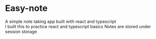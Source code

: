 # Easy-note
A simple note taking app built with react and typescript  
I built this to practice react and typescript basics
Notes are stored under session storage


